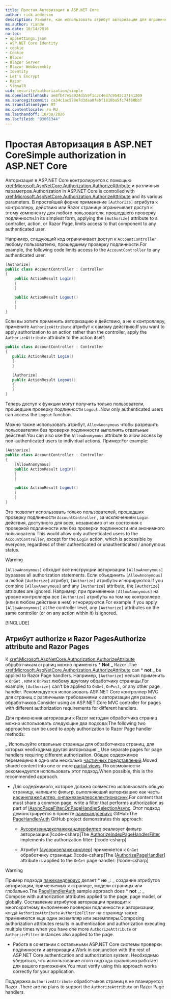 ```yaml
---
title: Простая Авторизация в ASP.NET Core
author: rick-anderson
description: Узнайте, как использовать атрибут авторизации для ограничения доступа к ASP.NET Core контроллерам и действиям.
ms.author: riande
ms.date: 10/14/2016
no-loc:
- appsettings.json
- ASP.NET Core Identity
- cookie
- Cookie
- Blazor
- Blazor Server
- Blazor WebAssembly
- Identity
- Let's Encrypt
- Razor
- SignalR
uid: security/authorization/simple
ms.openlocfilehash: ae8fb47e58924d559f1c2c4ed7c9545c37141209
ms.sourcegitcommit: ca34c1ac578e7d3daa0febf1810ba5fc74f60bbf
ms.translationtype: MT
ms.contentlocale: ru-RU
ms.lasthandoff: 10/30/2020
ms.locfileid: "93061344"
---
```

# <a name="simple-authorization-in-aspnet-core"></a><span data-ttu-id="42cea-103">Простая Авторизация в ASP.NET Core</span><span class="sxs-lookup"><span data-stu-id="42cea-103">Simple authorization in ASP.NET Core</span></span>

<a name="security-authorization-simple"></a>

<span data-ttu-id="42cea-104">Авторизация в ASP.NET Core контролируется с помощью <xref:Microsoft.AspNetCore.Authorization.AuthorizeAttribute> и различных параметров.</span><span class="sxs-lookup"><span data-stu-id="42cea-104">Authorization in ASP.NET Core is controlled with <xref:Microsoft.AspNetCore.Authorization.AuthorizeAttribute> and its various parameters.</span></span> <span data-ttu-id="42cea-105">В простейшей форме применение `[Authorize]` атрибута к контроллеру, действию или Razor странице ограничивает доступ к этому компоненту для любого пользователя, прошедшего проверку подлинности.</span><span class="sxs-lookup"><span data-stu-id="42cea-105">In its simplest form, applying the `[Authorize]` attribute to a controller, action, or Razor Page, limits access to that component to any authenticated user.</span></span>

<span data-ttu-id="42cea-106">Например, следующий код ограничивает доступ к `AccountController` любому пользователю, прошедшему проверку подлинности.</span><span class="sxs-lookup"><span data-stu-id="42cea-106">For example, the following code limits access to the `AccountController` to any authenticated user.</span></span>

```csharp
[Authorize]
public class AccountController : Controller
{
    public ActionResult Login()
    {
    }

    public ActionResult Logout()
    {
    }
}
```

<span data-ttu-id="42cea-107">Если вы хотите применить авторизацию к действию, а не к контроллеру, примените `AuthorizeAttribute` атрибут к самому действию:</span><span class="sxs-lookup"><span data-stu-id="42cea-107">If you want to apply authorization to an action rather than the controller, apply the `AuthorizeAttribute` attribute to the action itself:</span></span>

```csharp
public class AccountController : Controller
{
   public ActionResult Login()
   {
   }

   [Authorize]
   public ActionResult Logout()
   {
   }
}
```

<span data-ttu-id="42cea-108">Теперь доступ к функции могут получить только пользователи, прошедшие проверку подлинности `Logout` .</span><span class="sxs-lookup"><span data-stu-id="42cea-108">Now only authenticated users can access the `Logout` function.</span></span>

<span data-ttu-id="42cea-109">Можно также использовать атрибут, `AllowAnonymous` чтобы разрешить пользователям без проверки подлинности выполнять отдельные действия.</span><span class="sxs-lookup"><span data-stu-id="42cea-109">You can also use the `AllowAnonymous` attribute to allow access by non-authenticated users to individual actions.</span></span> <span data-ttu-id="42cea-110">Пример:</span><span class="sxs-lookup"><span data-stu-id="42cea-110">For example:</span></span>

```csharp
[Authorize]
public class AccountController : Controller
{
    [AllowAnonymous]
    public ActionResult Login()
    {
    }

    public ActionResult Logout()
    {
    }
}
```

<span data-ttu-id="42cea-111">Это позволит использовать только пользователей, прошедших проверку подлинности `AccountController` , за исключением `Login` действия, доступного для всех, независимо от их состояния с проверкой подлинности или без проверки подлинности или анонимного пользователя.</span><span class="sxs-lookup"><span data-stu-id="42cea-111">This would allow only authenticated users to the `AccountController`, except for the `Login` action, which is accessible by everyone, regardless of their authenticated or unauthenticated / anonymous status.</span></span>

> [!WARNING]
> <span data-ttu-id="42cea-112">`[AllowAnonymous]` обходит все инструкции авторизации.</span><span class="sxs-lookup"><span data-stu-id="42cea-112">`[AllowAnonymous]` bypasses all authorization statements.</span></span> <span data-ttu-id="42cea-113">Если объединить `[AllowAnonymous]` и любой `[Authorize]` атрибут, `[Authorize]` атрибуты игнорируются.</span><span class="sxs-lookup"><span data-stu-id="42cea-113">If you combine `[AllowAnonymous]` and any `[Authorize]` attribute, the `[Authorize]` attributes are ignored.</span></span> <span data-ttu-id="42cea-114">Например, при применении `[AllowAnonymous]` на уровне контроллера все `[Authorize]` атрибуты на том же контроллере (или в любом действии в нем) игнорируются.</span><span class="sxs-lookup"><span data-stu-id="42cea-114">For example if you apply `[AllowAnonymous]` at the controller level, any `[Authorize]` attributes on the same controller (or on any action within it) is ignored.</span></span>

[!INCLUDE[](~/includes/requireAuth.md)]

<a name="aarp"></a>

## <a name="authorize-attribute-and-no-locrazor-pages"></a><span data-ttu-id="42cea-115">Атрибут authorize и Razor Pages</span><span class="sxs-lookup"><span data-stu-id="42cea-115">Authorize attribute and Razor Pages</span></span>

<span data-ttu-id="42cea-116">К <xref:Microsoft.AspNetCore.Authorization.AuthorizeAttribute> обработчикам страниц можно применять \* **Not** _ Razor .</span><span class="sxs-lookup"><span data-stu-id="42cea-116">The <xref:Microsoft.AspNetCore.Authorization.AuthorizeAttribute> can \* **not** _ be applied to Razor Page handlers.</span></span> <span data-ttu-id="42cea-117">Например, `[Authorize]` нельзя применить к `OnGet` , или к `OnPost` любому другому обработчику страницы.</span><span class="sxs-lookup"><span data-stu-id="42cea-117">For example, `[Authorize]` can't be applied to `OnGet`, `OnPost`, or any other page handler.</span></span> <span data-ttu-id="42cea-118">Рекомендуется использовать ASP.NET Core контроллер MVC для страниц с различными требованиями к авторизации для разных обработчиков.</span><span class="sxs-lookup"><span data-stu-id="42cea-118">Consider using an ASP.NET Core MVC controller for pages with different authorization requirements for different handlers.</span></span>

<span data-ttu-id="42cea-119">Для применения авторизации к Razor методам обработчика страниц можно использовать следующие два подхода:</span><span class="sxs-lookup"><span data-stu-id="42cea-119">The following two approaches can be used to apply authorization to Razor Page handler methods:</span></span>

<span data-ttu-id="42cea-120">_ Используйте отдельные страницы для обработчиков страниц, для которых необходима другая авторизация.</span><span class="sxs-lookup"><span data-stu-id="42cea-120">_ Use separate pages for page handlers requiring different authorization.</span></span> <span data-ttu-id="42cea-121">Общее содержимое перемещено в одно или несколько [частичных представлений](xref:mvc/views/partial).</span><span class="sxs-lookup"><span data-stu-id="42cea-121">Moved shared content into one or more [partial views](xref:mvc/views/partial).</span></span> <span data-ttu-id="42cea-122">По возможности рекомендуется использовать этот подход.</span><span class="sxs-lookup"><span data-stu-id="42cea-122">When possible, this is the recommended approach.</span></span>
* <span data-ttu-id="42cea-123">Для содержимого, которое должно совместно использовать общую страницу, напишите фильтр, выполняющий авторизацию как часть [иасинкпажефилтер. онпажехандлерселектионасинк](xref:Microsoft.AspNetCore.Mvc.Filters.IAsyncPageFilter.OnPageHandlerSelectionAsync%2A).</span><span class="sxs-lookup"><span data-stu-id="42cea-123">For content that must share a common page, write a filter that performs authorization as part of [IAsyncPageFilter.OnPageHandlerSelectionAsync](xref:Microsoft.AspNetCore.Mvc.Filters.IAsyncPageFilter.OnPageHandlerSelectionAsync%2A).</span></span> <span data-ttu-id="42cea-124">Этот подход демонстрируется в проекте [пажехандлераус](https://github.com/dotnet/AspNetCore.Docs/tree/master/aspnetcore/security/authorization/simple/samples/3.1/PageHandlerAuth) GitHub:</span><span class="sxs-lookup"><span data-stu-id="42cea-124">The [PageHandlerAuth](https://github.com/dotnet/AspNetCore.Docs/tree/master/aspnetcore/security/authorization/simple/samples/3.1/PageHandlerAuth) GitHub project demonstrates this approach:</span></span>
  * <span data-ttu-id="42cea-125">[Аусоризеиндекспажехандлерфилтер](https://github.com/dotnet/AspNetCore.Docs/blob/master/aspnetcore/security/authorization/simple/samples/3.1/PageHandlerAuth/AuthorizeIndexPageHandlerFilter.cs) реализует фильтр авторизации:[!code-csharp[](~/security/authorization/simple/samples/3.1/PageHandlerAuth/Pages/Index.cshtml.cs?name=snippet)]</span><span class="sxs-lookup"><span data-stu-id="42cea-125">The [AuthorizeIndexPageHandlerFilter](https://github.com/dotnet/AspNetCore.Docs/blob/master/aspnetcore/security/authorization/simple/samples/3.1/PageHandlerAuth/AuthorizeIndexPageHandlerFilter.cs) implements the authorization filter: [!code-csharp[](~/security/authorization/simple/samples/3.1/PageHandlerAuth/Pages/Index.cshtml.cs?name=snippet)]</span></span>

  * <span data-ttu-id="42cea-126">Атрибут [[аусоризепажехандлер]](https://github.com/dotnet/AspNetCore.Docs/tree/master/aspnetcore/security/authorization/simple/samples/3.1/PageHandlerAuth/Pages/Index.cshtml.cs#L16) применяется к `OnGet` обработчику страницы: [!code-csharp[](~/security/authorization/simple/samples/3.1/PageHandlerAuth/AuthorizeIndexPageHandlerFilter.cs?name=snippet)]</span><span class="sxs-lookup"><span data-stu-id="42cea-126">The [[AuthorizePageHandler]](https://github.com/dotnet/AspNetCore.Docs/tree/master/aspnetcore/security/authorization/simple/samples/3.1/PageHandlerAuth/Pages/Index.cshtml.cs#L16) attribute is applied to the `OnGet` page handler: [!code-csharp[](~/security/authorization/simple/samples/3.1/PageHandlerAuth/AuthorizeIndexPageHandlerFilter.cs?name=snippet)]</span></span>

> [!WARNING]
> <span data-ttu-id="42cea-127">Пример подхода [пажехандлераус](https://github.com/pranavkm/PageHandlerAuth) делает \* **не** _: _ создание атрибутов авторизации, применяемых к странице, модели страницы или глобально.</span><span class="sxs-lookup"><span data-stu-id="42cea-127">The [PageHandlerAuth](https://github.com/pranavkm/PageHandlerAuth) sample approach does \* **not** _: _ Compose with authorization attributes applied to the page, page model, or globally.</span></span> <span data-ttu-id="42cea-128">Составление атрибутов авторизации приводит к многократному выполнению проверки подлинности и авторизации, когда `AuthorizeAttribute` `AuthorizeFilter` на страницу также применяются еще один экземпляр или экземпляры.</span><span class="sxs-lookup"><span data-stu-id="42cea-128">Composing authorization attributes results in authentication and authorization executing multiple times when you have one more `AuthorizeAttribute` or `AuthorizeFilter` instances also applied to the page.</span></span>
> * <span data-ttu-id="42cea-129">Работа в сочетании с остальными ASP.NET Core системы проверки подлинности и авторизации.</span><span class="sxs-lookup"><span data-stu-id="42cea-129">Work in conjunction with the rest of ASP.NET Core authentication and authorization system.</span></span> <span data-ttu-id="42cea-130">Необходимо убедиться, что использование этого подхода правильно работает для вашего приложения.</span><span class="sxs-lookup"><span data-stu-id="42cea-130">You must verify using this approach works correctly for your application.</span></span>

<span data-ttu-id="42cea-131">Поддержка `AuthorizeAttribute` обработчиков страниц в не планируется Razor .</span><span class="sxs-lookup"><span data-stu-id="42cea-131">There are no plans to support the `AuthorizeAttribute` on Razor Page handlers.</span></span> 
